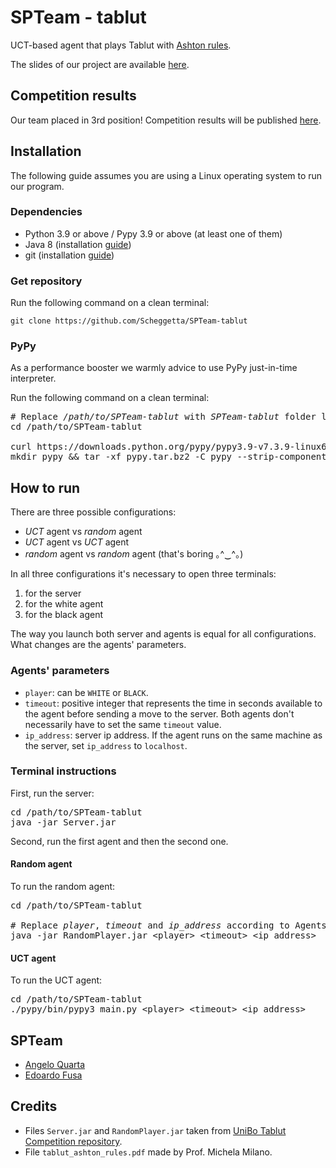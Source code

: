 # SPTeam - tablut

UCT-based agent that plays Tablut with
[Ashton rules](https://github.com/Scheggetta/SPTeam-tablut/blob/master/tablut_ashton_rules.pdf).

The slides of our project are available
[here](https://github.com/Scheggetta/SPTeam-tablut/blob/master/project_slides.pdf).

## Competition results

Our team placed in 3rd position! Competition results will be published
[here](http://ai.unibo.it/games/boardgamecompetition/tablut).

## Installation

The following guide assumes you are using a Linux operating system to run our program.

### Dependencies

- Python 3.9 or above / Pypy 3.9 or above (at least one of them)
- Java 8 (installation [guide](https://opensource.com/article/19/11/install-java-linux))
- git (installation [guide](https://git-scm.com/book/en/v2/Getting-Started-Installing-Git))

### Get repository
Run the following command on a clean terminal:
```
git clone https://github.com/Scheggetta/SPTeam-tablut
```

### PyPy

As a performance booster we warmly advice to use PyPy just-in-time interpreter.

Run the following command on a clean terminal:
<pre>
# Replace <i>/path/to/SPTeam-tablut</i> with <i>SPTeam-tablut</i> folder location
cd /path/to/SPTeam-tablut

curl https://downloads.python.org/pypy/pypy3.9-v7.3.9-linux64.tar.bz2 -o pypy.tar.bz2
mkdir pypy && tar -xf pypy.tar.bz2 -C pypy --strip-components=1
</pre>

## How to run

There are three possible configurations:
- *UCT* agent vs *random* agent
- *UCT* agent vs *UCT* agent
- *random* agent vs *random* agent (that's boring ｡^‿^｡)

In all three configurations it's necessary to open three terminals:
1. for the server
2. for the white agent
3. for the black agent

The way you launch both server and agents is equal for all configurations. What changes
are the agents' parameters.

### Agents' parameters

- `player`: can be `WHITE` or `BLACK`.
- `timeout`: positive integer that represents the time in seconds available to the agent
before sending a move to the server. Both agents don't necessarily have to set the same
`timeout` value.
- `ip_address`: server ip address. If the agent runs on the same machine as the server,
set `ip_address` to `localhost`.

### Terminal instructions
First, run the server:
<pre>
cd /path/to/SPTeam-tablut
java -jar Server.jar
</pre>

Second, run the first agent and then the second one.

#### Random agent
To run the random agent:
<pre>
cd /path/to/SPTeam-tablut

# Replace <i>player</i>, <i>timeout</i> and <i>ip_address</i> according to Agents' parameter section
java -jar RandomPlayer.jar &lt;player> &lt;timeout> &lt;ip_address>
</pre>

#### UCT agent
To run the UCT agent:
<pre>
cd /path/to/SPTeam-tablut
./pypy/bin/pypy3 main.py &lt;player> &lt;timeout> &lt;ip_address>
</pre>


## SPTeam
- [Angelo Quarta](https://github.com/NglQ)
- [Edoardo Fusa](https://github.com/Scheggetta)

## Credits

- Files `Server.jar` and `RandomPlayer.jar` taken from
[UniBo Tablut Competition repository](https://github.com/AGalassi/TablutCompetition).
- File `tablut_ashton_rules.pdf` made by Prof. Michela Milano.
